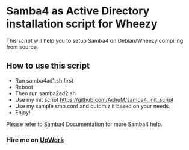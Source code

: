 Samba4 as Active Directory installation script for Wheezy
===


This script will help you to setup Samba4 on Debian/Wheezy compiling from source.  

How to use this script
-------

* Run samba4ad1.sh first 
* Reboot 
* Then run samba2ad2.sh
* Use my init script https://github.com/AchuM/samba4_init_script  
* Use my sample smb.conf and cutomiz it based on your needs.
* Enjoy! 

Please refer to [Samba4 Documentation](https://wiki.samba.org/index.php/Samba) for more Samba4 help.

### Hire me on [UpWork](https://www.upwork.com/freelancers/~01d73d98264c2fa4f4) 
 


